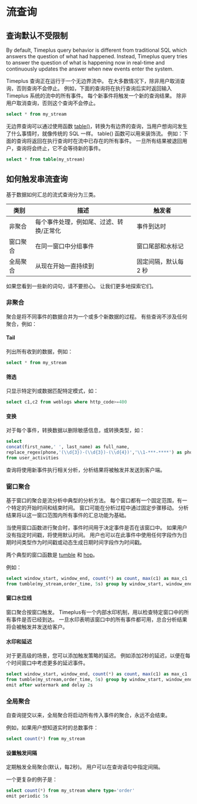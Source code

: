 # 流查询

## 查询默认不受限制

By default, Timeplus query behavior is different from traditional SQL which answers the question of what had happened. Instead, Timeplus query tries to answer the question of what is happening now in real-time and continuously updates the answer when new events enter the system.

Timeplus 查询正在运行于一个无边界流中。 在大多数情况下，除非用户取消查询，否则查询不会停止。 例如，下面的查询将在执行查询后实时返回输入 Timeplus 系统的流中的所有事件。 每个新事件将触发一个新的查询结果。 除非用户取消查询，否则这个查询不会停止。

```sql
select * from my_stream
```

无边界查询可以通过使用函数 [table()](functions_for_streaming#table)，转换为有边界的查询，当用户想询问发生了什么事情时，就像传统的 SQL 一样。 table() 函数可以用来装饰流。 例如：下面的查询将返回在执行查询时在流中已存在的所有事件。 一旦所有结果被退回用户，查询将会终止，它不会等待新的事件。

```sql
select * from table(my_stream)
```

## 如何触发串流查询

基于数据如何汇总的流式查询分为三类。

| 类别   | 描述                   | 触发者          |
| ---- | -------------------- | ------------ |
| 非聚合  | 每个事件处理，例如尾、过滤、转换/正常化 | 事件到达时        |
| 窗口聚合 | 在同一窗口中分组事件           | 窗口尾部和水标记     |
| 全局聚合 | 从现在开始一直持续到           | 固定间隔，默认每 2 秒 |

如果您看到一些新的词句，请不要担心。 让我们更多地探索它们。

### 非聚合

聚合是将不同事件的数据合并为一个或多个新数据的过程。 有些查询不涉及任何聚合，例如：

#### Tail

列出所有收到的数据，例如：

```sql
select * from my_stream
```

#### 筛选

只显示特定列或数据匹配特定模式，如：

```sql
select c1,c2 from weblogs where http_code>=400
```

#### 变换

对于每个事件，转换数据以删除敏感信息，或转换类型，如：

```sql
select
concat(first_name,' ', last_name) as full_name,
replace_regex(phone,'(\\d{3})-(\\d{3})-(\\d{4})','\\1-***-****') as phone
from user_activities
```


查询将使用新事件执行相关分析，分析结果将被触发并发送到客户端。

### 窗口聚合

基于窗口的聚合是流分析中典型的分析方法。 每个窗口都有一个固定范围，有一个特定的开始时间和结束时间。 窗口可能在分析过程中通过固定步骤移动。 分析结果将以这一窗口范围内所有事件的汇总功能为基础。

当使用窗口函数进行聚合时，事件时间用于决定事件是否在该窗口中。 如果用户没有指定时间戳，将使用默认时间。 用户也可以在此事件中使用任何字段作为日期时间类型作为时间戳或动态生成日期时间字段作为时间戳。

两个典型的窗口函数是 [tumble](functions_for_streaming#tumble) 和 [hop](functions_for_streaming#hop)。

例如：

```sql
select window_start, window_end, count(*) as count, max(c1) as max_c1
from tumble(my_stream,order_time, 5s) group by window_start, window_end
```

#### 窗口水位线

窗口聚合按窗口触发。 Timeplus有一个内部水印机制，用以检查特定窗口中的所有事件是否已经到达。 一旦水印表明该窗口中的所有事件都可用，总合分析结果将会被触发并发送给客户。

#### 水印和延迟

对于更高级的场景，您可以添加触发策略的延迟。 例如添加2秒的延迟，以便在每个时间窗口中考虑更多的延迟事件。

```sql
select window_start, window_end, count(*) as count, max(c1) as max_c1
from tumble(my_stream,order_time, 5s) group by window_start, window_end
emit after watermark and delay 2s
```

### 全局聚合

自查询提交以来，全局聚合将启动所有传入事件的聚合，永远不会结束。

例如，如果用户想知道实时的总数事件：

```sql
select count(*) from my_stream
```

#### 设置触发间隔

定期触发全局聚合(默认，每2秒)。 用户可以在查询语句中指定间隔。

一个更复杂的例子是：

```sql
select count(*) from my_stream where type='order'
emit periodic 5s
```
